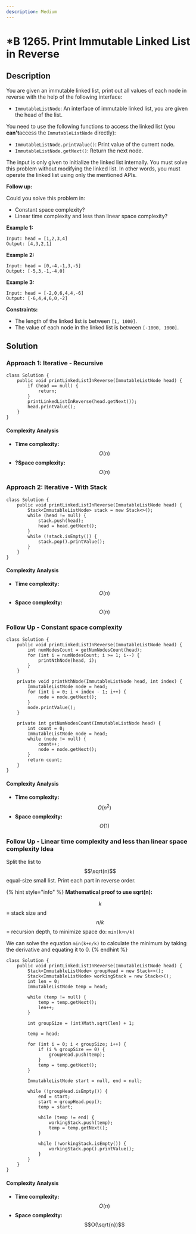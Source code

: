 ```yaml
---
description: Medium
---
```


# \*B 1265. Print Immutable Linked List in Reverse

## Description



You are given an immutable linked list, print out all values of each node in reverse with the help of the following interface:

* `ImmutableListNode`: An interface of immutable linked list, you are given the head of the list.

You need to use the following functions to access the linked list \(you **can't**access the `ImmutableListNode` directly\):

* `ImmutableListNode.printValue()`: Print value of the current node.
* `ImmutableListNode.getNext()`: Return the next node.

The input is only given to initialize the linked list internally. You must solve this problem without modifying the linked list. In other words, you must operate the linked list using only the mentioned APIs.

**Follow up:**

Could you solve this problem in:

* Constant space complexity?
* Linear time complexity and less than linear space complexity?

**Example 1:**

```text
Input: head = [1,2,3,4]
Output: [4,3,2,1]
```

**Example 2:**

```text
Input: head = [0,-4,-1,3,-5]
Output: [-5,3,-1,-4,0]
```

**Example 3:**

```text
Input: head = [-2,0,6,4,4,-6]
Output: [-6,4,4,6,0,-2]
```

**Constraints:**

* The length of the linked list is between `[1, 1000]`.
* The value of each node in the linked list is between `[-1000, 1000]`.

## Solution

### Approach 1: Iterative - Recursive

```text
class Solution {
    public void printLinkedListInReverse(ImmutableListNode head) {
        if (head == null) {
            return;
        }
        printLinkedListInReverse(head.getNext());
        head.printValue();
    }
}
```

#### Complexity Analysis

* **Time complexity:** $$O(n)$$
* **?Space complexity:** $$O(n)$$

### Approach 2: Iterative - With Stack

```text
class Solution {
    public void printLinkedListInReverse(ImmutableListNode head) {
        Stack<ImmutableListNode> stack = new Stack<>();
        while (head != null) {
            stack.push(head);
            head = head.getNext();
        }
        while (!stack.isEmpty()) {
            stack.pop().printValue();
        }
    }
}
```

#### Complexity Analysis

* **Time complexity:** $$O(n)$$
* **Space complexity:** $$O(n)$$

### Follow Up - Constant space complexity

```text
class Solution {
    public void printLinkedListInReverse(ImmutableListNode head) {
        int numNodesCount = getNumNodesCount(head);
        for (int i = numNodesCount; i >= 1; i--) {
            printNthNode(head, i);
        }
    }
    
    private void printNthNode(ImmutableListNode head, int index) {
        ImmutableListNode node = head;
        for (int i = 0; i < index - 1; i++) {
            node = node.getNext();
        }
        node.printValue();
    }
    
    private int getNumNodesCount(ImmutableListNode head) {
        int count = 0;
        ImmutableListNode node = head;
        while (node != null) {
            count++;
            node = node.getNext();
        }
        return count;
    }
}
```

#### Complexity Analysis

* **Time complexity:** $$O(n^2)$$
* **Space complexity:** $$O(1)$$

### Follow Up - Linear time complexity and less than linear space complexity Idea

Split the list to $$\sqrt(n)$$ equal-size small list. Print each part in reverse order.

{% hint style="info" %}
**Mathematical proof to use sqrt\(n\):**

$$k$$ = stack size and $$n/k$$ = recursion depth, to minimize space do: `min(k+n/k)`

We can solve the equation `min(k+n/k)` to calculate the minimum by taking the derivative and equating it to 0.
{% endhint %}

```text
class Solution {
    public void printLinkedListInReverse(ImmutableListNode head) {
        Stack<ImmutableListNode> groupHead = new Stack<>();
        Stack<ImmutableListNode> workingStack = new Stack<>();
        int len = 0;
        ImmutableListNode temp = head;
        
        while (temp != null) {
            temp = temp.getNext();
            len++;
        }
        
        int groupSize = (int)Math.sqrt(len) + 1; 
        
        temp = head; 
        
        for (int i = 0; i < groupSize; i++) {
            if (i % groupSize == 0) {
                groupHead.push(temp);
            }
            temp = temp.getNext();
        }
        
        ImmutableListNode start = null, end = null; 
        
        while (!groupHead.isEmpty()) {
            end = start;
            start = groupHead.pop();
            temp = start;
            
            while (temp != end) {
                workingStack.push(temp);
                temp = temp.getNext();
            }
            
            while (!workingStack.isEmpty()) {
                workingStack.pop().printValue();
            }
        }
    }
}
```

#### Complexity Analysis

* **Time complexity:** $$O(n)$$
* **Space complexity:** $$O(\sqrt{n})$$


